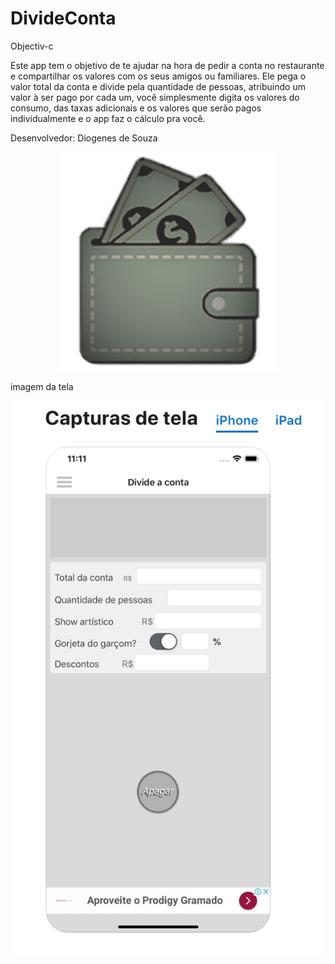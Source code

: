 # DivideConta
Objectiv-c 


Este app tem o objetivo de te ajudar na hora de pedir a conta no restaurante e compartilhar os valores com os seus amigos ou familiares. Ele pega o valor total da conta e divide pela quantidade de pessoas, atribuindo um valor à ser pago por cada um, você simplesmente digita os valores do consumo, das taxas adicionais e os valores que serão pagos individualmente e o app faz o cálculo pra você.

Desenvolvedor: Diogenes de Souza


<p align="center">
  <img src="https://github.com/diogenesNegreiros/DivideConta/blob/master/Logo%20Burlesque.png" width="350" title="hover text">

</p>

imagem da tela

<p align="center">
  <img src="https://github.com/diogenesNegreiros/DivideConta/blob/master/tela_divide.png" width="600" title="hover text">

</p>

